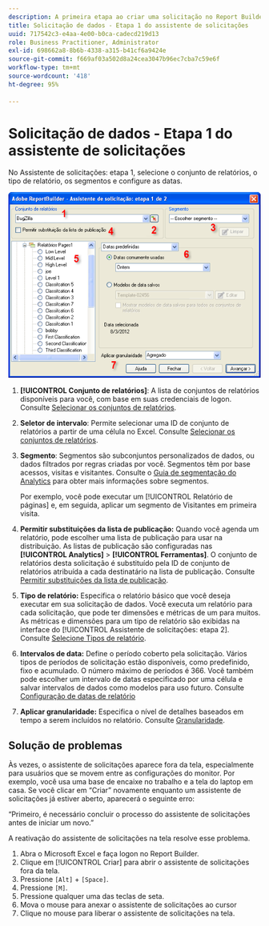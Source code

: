 ```yaml
---
description: A primeira etapa ao criar uma solicitação no Report Builder.
title: Solicitação de dados - Etapa 1 do assistente de solicitações
uuid: 717542c3-e4aa-4e00-b0ca-cadecd219d13
role: Business Practitioner, Administrator
exl-id: 698662a8-8b6b-4338-a315-b41cf6a9424e
source-git-commit: f669af03a502d8a24cea3047b96ec7cba7c59e6f
workflow-type: tm+mt
source-wordcount: '418'
ht-degree: 95%

---
```


# Solicitação de dados - Etapa 1 do assistente de solicitações

No Assistente de solicitações: etapa 1, selecione o conjunto de relatórios, o tipo de relatório, os segmentos e configure as datas.

![](assets/rw1_overview.png)

1. **[!UICONTROL Conjunto de relatórios]**: A lista de conjuntos de relatórios disponíveis para você, com base em suas credenciais de logon. Consulte [Selecionar os conjuntos de relatórios](/help/analyze/report-builder/data-requests/selecting-report-suites/t-select-report-suites.md).

1. **Seletor de intervalo**: Permite selecionar uma ID de conjunto de relatórios a partir de uma célula no Excel. Consulte [Selecionar os conjuntos de relatórios](/help/analyze/report-builder/data-requests/selecting-report-suites/t-select-report-suites.md).

1. **Segmento**: Segmentos são subconjuntos personalizados de dados, ou dados filtrados por regras criadas por você. Segmentos têm por base acessos, visitas e visitantes. Consulte o [Guia de segmentação do Analytics](https://experienceleague.adobe.com/docs/analytics/components/segmentation/seg-home.html) para obter mais informações sobre segmentos.

   Por exemplo, você pode executar um [!UICONTROL Relatório de páginas] e, em seguida, aplicar um segmento de Visitantes em primeira visita.

1. **Permitir substituições da lista de publicação:** Quando você agenda um relatório, pode escolher uma lista de publicação para usar na distribuição. As listas de publicação são configuradas nas **[!UICONTROL Analytics]** > **[!UICONTROL Ferramentas]**. O conjunto de relatórios desta solicitação é substituído pela ID de conjunto de relatórios atribuída a cada destinatário na lista de publicação. Consulte [Permitir substituições da lista de publicação](/help/analyze/report-builder/data-requests/allow-publishing-list-overrides.md).

1. **Tipo de relatório:** Especifica o relatório básico que você deseja executar em sua solicitação de dados. Você executa um relatório para cada solicitação, que pode ter dimensões e métricas de um para muitos. As métricas e dimensões para um tipo de relatório são exibidas na interface do [!UICONTROL Assistente de solicitações: etapa 2]. Consulte [Selecione Tipos de relatório](/help/analyze/report-builder/data-requests/c-report-types/select-report-types.md).

1. **Intervalos de data:** Define o período coberto pela solicitação. Vários tipos de períodos de solicitação estão disponíveis, como predefinido, fixo e acumulado. O número máximo de períodos é 366. Você também pode escolher um intervalo de datas especificado por uma célula e salvar intervalos de dados como modelos para uso futuro.  Consulte [Configuração de datas de relatório](/help/analyze/report-builder/data-requests/configuring-report-dates/custom-calendar.md)

1. **Aplicar granularidade:** Especifica o nível de detalhes baseados em tempo a serem incluídos no relatório. Consulte [Granularidade](/help/analyze/report-builder/data-requests/configuring-report-dates/granularity.md).

## Solução de problemas

Às vezes, o assistente de solicitações aparece fora da tela, especialmente para usuários que se movem entre as configurações do monitor. Por exemplo, você usa uma base de encaixe no trabalho e a tela do laptop em casa. Se você clicar em “Criar” novamente enquanto um assistente de solicitações já estiver aberto, aparecerá o seguinte erro:

“Primeiro, é necessário concluir o processo do assistente de solicitações antes de iniciar um novo.”

A reativação do assistente de solicitações na tela resolve esse problema.

1. Abra o Microsoft Excel e faça logon no Report Builder.
2. Clique em [!UICONTROL Criar] para abrir o assistente de solicitações fora da tela.
3. Pressione `[Alt]` + `[Space]`.
4. Pressione `[M]`.
5. Pressione qualquer uma das teclas de seta.
6. Mova o mouse para anexar o assistente de solicitações ao cursor
7. Clique no mouse para liberar o assistente de solicitações na tela.
